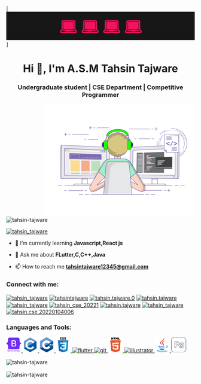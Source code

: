 [![MasterHead](https://github.com/Tahsin-Tajware/Tahsin-Tajware/blob/main/Banner%20(2).gif)]
<h1 align="center">Hi 👋, I'm A.S.M Tahsin Tajware</h1>
<h3 align="center">Undergraduate student | CSE Department | Competitive Programmer</h3>
<img align="right" alt="Coding" width="400" src="https://github.com/Tahsin-Tajware/Tahsin-Tajware/blob/main/gif.gif">

<p align="left"> <img src="https://komarev.com/ghpvc/?username=tahsin-tajware&label=Profile%20views&color=0e75b6&style=flat" alt="tahsin-tajware" /> </p>

<p align="left"> <a href="https://twitter.com/tahsin_tajware" target="blank"><img src="https://img.shields.io/twitter/follow/tahsin_tajware?logo=twitter&style=for-the-badge" alt="tahsin_tajware" /></a> </p>

- 🌱 I’m currently learning **Javascript,React js**

- 💬 Ask me about **FLutter,C,C++,Java**

- 📫 How to reach me **tahsintajware12345@gmail.com**

<h3 align="left">Connect with me:</h3>
<p align="left">
<a href="https://twitter.com/tahsin_tajware" target="blank"><img align="center" src="https://raw.githubusercontent.com/rahuldkjain/github-profile-readme-generator/master/src/images/icons/Social/twitter.svg" alt="tahsin_tajware" height="30" width="40" /></a>
<a href="https://linkedin.com/in/tahsintajware" target="blank"><img align="center" src="https://raw.githubusercontent.com/rahuldkjain/github-profile-readme-generator/master/src/images/icons/Social/linked-in-alt.svg" alt="tahsintajware" height="30" width="40" /></a>
<a href="https://fb.com/tahsin.tajware.0" target="blank"><img align="center" src="https://raw.githubusercontent.com/rahuldkjain/github-profile-readme-generator/master/src/images/icons/Social/facebook.svg" alt="tahsin.tajware.0" height="30" width="40" /></a>
<a href="https://instagram.com/tahsin.tajware" target="blank"><img align="center" src="https://raw.githubusercontent.com/rahuldkjain/github-profile-readme-generator/master/src/images/icons/Social/instagram.svg" alt="tahsin.tajware" height="30" width="40" /></a>
<a href="https://www.codechef.com/users/tahsin_tajware" target="blank"><img align="center" src="https://cdn.jsdelivr.net/npm/simple-icons@3.1.0/icons/codechef.svg" alt="tahsin_tajware" height="30" width="40" /></a>
<a href="https://www.hackerrank.com/tahsin_cse_20221" target="blank"><img align="center" src="https://raw.githubusercontent.com/rahuldkjain/github-profile-readme-generator/master/src/images/icons/Social/hackerrank.svg" alt="tahsin_cse_20221" height="30" width="40" /></a>
<a href="https://codeforces.com/profile/tahsin.tajware" target="blank"><img align="center" src="https://raw.githubusercontent.com/rahuldkjain/github-profile-readme-generator/master/src/images/icons/Social/codeforces.svg" alt="tahsin.tajware" height="30" width="40" /></a>
<a href="https://www.leetcode.com/tahsin_tajware" target="blank"><img align="center" src="https://raw.githubusercontent.com/rahuldkjain/github-profile-readme-generator/master/src/images/icons/Social/leet-code.svg" alt="tahsin_tajware" height="30" width="40" /></a>
<a href="https://www.hackerearth.com/tahsin.cse.20220104006" target="blank"><img align="center" src="https://raw.githubusercontent.com/rahuldkjain/github-profile-readme-generator/master/src/images/icons/Social/hackerearth.svg" alt="tahsin.cse.20220104006" height="30" width="40" /></a>
</p>

<h3 align="left">Languages and Tools:</h3>
<p align="left"> <a href="https://getbootstrap.com" target="_blank" rel="noreferrer"> <img src="https://raw.githubusercontent.com/devicons/devicon/master/icons/bootstrap/bootstrap-plain-wordmark.svg" alt="bootstrap" width="40" height="40"/> </a> <a href="https://www.cprogramming.com/" target="_blank" rel="noreferrer"> <img src="https://raw.githubusercontent.com/devicons/devicon/master/icons/c/c-original.svg" alt="c" width="40" height="40"/> </a> <a href="https://www.w3schools.com/cpp/" target="_blank" rel="noreferrer"> <img src="https://raw.githubusercontent.com/devicons/devicon/master/icons/cplusplus/cplusplus-original.svg" alt="cplusplus" width="40" height="40"/> </a> <a href="https://www.w3schools.com/css/" target="_blank" rel="noreferrer"> <img src="https://raw.githubusercontent.com/devicons/devicon/master/icons/css3/css3-original-wordmark.svg" alt="css3" width="40" height="40"/> </a> <a href="https://flutter.dev" target="_blank" rel="noreferrer"> <img src="https://www.vectorlogo.zone/logos/flutterio/flutterio-icon.svg" alt="flutter" width="40" height="40"/> </a> <a href="https://git-scm.com/" target="_blank" rel="noreferrer"> <img src="https://www.vectorlogo.zone/logos/git-scm/git-scm-icon.svg" alt="git" width="40" height="40"/> </a> <a href="https://www.w3.org/html/" target="_blank" rel="noreferrer"> <img src="https://raw.githubusercontent.com/devicons/devicon/master/icons/html5/html5-original-wordmark.svg" alt="html5" width="40" height="40"/> </a> <a href="https://www.adobe.com/in/products/illustrator.html" target="_blank" rel="noreferrer"> <img src="https://www.vectorlogo.zone/logos/adobe_illustrator/adobe_illustrator-icon.svg" alt="illustrator" width="40" height="40"/> </a> <a href="https://www.java.com" target="_blank" rel="noreferrer"> <img src="https://raw.githubusercontent.com/devicons/devicon/master/icons/java/java-original.svg" alt="java" width="40" height="40"/> </a> <a href="https://www.photoshop.com/en" target="_blank" rel="noreferrer"> <img src="https://raw.githubusercontent.com/devicons/devicon/master/icons/photoshop/photoshop-line.svg" alt="photoshop" width="40" height="40"/> </a> </p>

<p><img align="center" src="https://github-readme-stats.vercel.app/api/top-langs?username=tahsin-tajware&show_icons=true&locale=en&layout=compact" alt="tahsin-tajware" /></p>

<p><img align="center" src="https://github-readme-streak-stats.herokuapp.com/?user=tahsin-tajware&" alt="tahsin-tajware" /></p>
